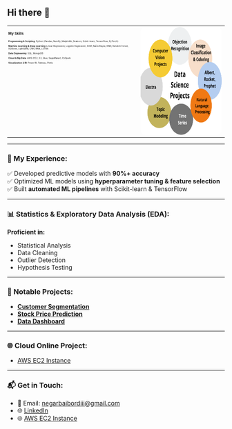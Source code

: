 ## Hi there 👋

<table>
  <tr>
    <td style="width: 60%; vertical-align: top; font-size: 5px; padding-right: 20px;">
      <!-- Skills Section (Two-line Compact) -->
      <h3 style="font-size: 8px; margin-bottom: 10px;">My Skills</h3>
      <p><strong>Programming & Scripting:</strong> Python (Pandas, NumPy, Matplotlib, Seaborn, Scikit-learn, TensorFlow, PyTorch)</p>
      <p><strong>Machine Learning & Deep Learning:</strong> Linear Regression, Logistic Regression, SVM, Naïve Bayes, KNN, Random Forest, XGBoost, LightGBM, CNN, RNN, LSTMs</p>
      <p><strong>Data Engineering:</strong> SQL, MongoDB</p>
      <p><strong>Cloud & Big Data:</strong> AWS (EC2, S3, Glue, SageMaker), PySpark</p>
      <p><strong>Visualization & BI:</strong> Power BI, Tableau, Plotly</p>
    </td>
    <td style="width: 40%; text-align: center;">
      <!-- Banner Section (Image) -->
      <img src="https://github.com/Baybordi/Baybordi/blob/main/Featured-Images-8.png?raw=true" alt="Banner Image" width="400" height="250" style="border-radius: 10px;"/>
    </td>
  </tr>
</table>

<hr>

### 💼 My Experience:
✅ Developed predictive models with **90%+ accuracy**  
✅ Optimized ML models using **hyperparameter tuning & feature selection**  
✅ Built **automated ML pipelines** with Scikit-learn & TensorFlow  

<hr>

### 📊 Statistics & Exploratory Data Analysis (EDA):
**Proficient in:**  
- Statistical Analysis  
- Data Cleaning  
- Outlier Detection  
- Hypothesis Testing  

<hr>

### 🚀 Notable Projects:
- **[Customer Segmentation](https://github.com/Baybordi/Customer-Segmentation)**
- **[Stock Price Prediction](https://github.com/Baybordi/Stock-Price-Prediction)**
- **[Data Dashboard](https://github.com/Baybordi/Data-Dashboard)**

<hr>

### 🌐 Cloud Online Project:
- [AWS EC2 Instance](http://184.73.73.101:8889/tree?) 

<hr>

### 📬 Get in Touch:
- 📧 Email: [negarbaibordiii@gmail.com](mailto:negarbaibordiii@gmail.com)
- 🌐 [LinkedIn](https://www.linkedin.com/in/negar-baybordi-datascientist/)
- 🌐 [AWS EC2 Instance](http://184.73.73.101:8889/tree?)
